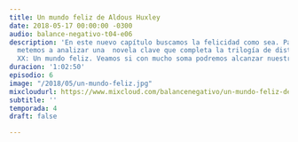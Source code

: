 ```yaml
---
title: Un mundo feliz de Aldous Huxley
date: 2018-05-17 00:00:00 -0300
audio: balance-negativo-t04-e06
description: 'En este nuevo capítulo buscamos la felicidad como sea. Para eso, nos
  metemos a analizar una  novela clave que completa la trilogía de distopías del siglo
  XX: Un mundo feliz. Veamos si con mucho soma podremos alcanzar nuestro objetivo. '
duracion: '1:02:50'
episodio: 6
image: "/2018/05/un-mundo-feliz.jpg"
mixcloudurl: https://www.mixcloud.com/balancenegativo/un-mundo-feliz-de-aldous-huxley/
subtitle: ''
temporada: 4
draft: false

---
```

